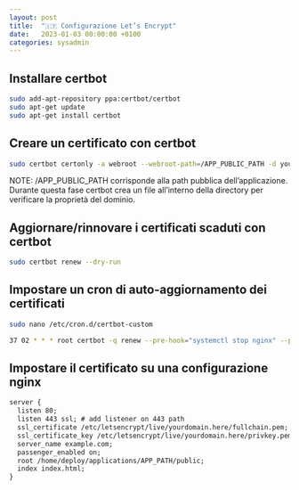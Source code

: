 ```yaml
---
layout: post
title:  "🇮🇹 Configurazione Let’s Encrypt"
date:   2023-01-03 00:00:00 +0100
categories: sysadmin
---
```

## Installare certbot

```bash
sudo add-apt-repository ppa:certbot/certbot
sudo apt-get update
sudo apt-get install certbot
```

## Creare un certificato con certbot

```bash
sudo certbot certonly -a webroot --webroot-path=/APP_PUBLIC_PATH -d yourdomain.here
```

NOTE: /APP_PUBLIC_PATH corrisponde alla path pubblica dell’applicazione. Durante questa fase certbot crea un file all’interno della directory per verificare la proprietà del dominio.

## Aggiornare/rinnovare i certificati scaduti con certbot

```bash
sudo certbot renew --dry-run
```

## Impostare un cron di auto-aggiornamento dei certificati

```bash
sudo nano /etc/cron.d/certbot-custom

37 02 * * * root certbot -q renew --pre-hook="systemctl stop nginx" --post-hook="systemctl start nginx"
```

## Impostare il certificato su una configurazione nginx

```txt
server {
  listen 80;
  listen 443 ssl; # add listener on 443 path
  ssl_certificate /etc/letsencrypt/live/yourdomain.here/fullchain.pem; # add ssl certificate
  ssl_certificate_key /etc/letsencrypt/live/yourdomain.here/privkey.pem; # add ssl certificate key
  server_name example.com;
  passenger_enabled on;
  root /home/deploy/applications/APP_PATH/public;
  index index.html;
}
```
